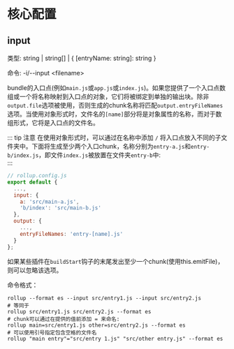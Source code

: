 # 核心配置

## input

类型: string | string[] | { [entryName: string]: string }

命令: -i/--input \<filename\>

bundle的入口点(例如`main.js`或`app.js`或`index.js`)。如果您提供了一个入口点数组或一个将名称映射到入口点的对象，它们将被绑定到单独的输出块。除非`output.file`选项被使用，否则生成的chunk名称将匹配`output.entryFileNames`选项。当使用对象形式时，文件名的`[name]`部分将是对象属性的名称，而对于数组形式，它将是入口点的文件名。

::: tip 注意
在使用对象形式时，可以通过在名称中添加 `/` 将入口点放入不同的子文件夹中。下面将生成至少两个入口chunk，名称分别为`entry-a.js`和`entry-b/index.js`，即文件`index.js`被放置在文件夹`entry-b`中:  
:::

```js
// rollup.config.js
export default {
  ...,
  input: {
    a: 'src/main-a.js',
    'b/index': 'src/main-b.js'
  },
  output: {
    ...,
    entryFileNames: 'entry-[name].js'
  }
};
```

如果某些插件在`buildStart`钩子的末尾发出至少一个chunk(使用this.emitFile)，则可以忽略该选项。

命令格式：
```shell
rollup --format es --input src/entry1.js --input src/entry2.js
# 等同于
rollup src/entry1.js src/entry2.js --format es
# chunk可以通过在提供的值前添加 = 来命名:  
rollup main=src/entry1.js other=src/entry2.js --format es
# 可以使用引号指定包含空格的文件名
rollup "main entry"="src/entry 1.js" "src/other entry.js" --format es
```